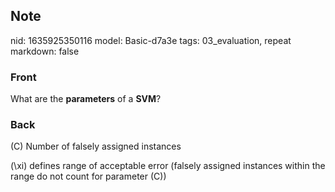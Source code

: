 ## Note
nid: 1635925350116
model: Basic-d7a3e
tags: 03_evaluation, repeat
markdown: false

### Front
What are the <b>parameters</b> of a <b>SVM</b>?

### Back
\(C\) Number of falsely assigned instances <div>\(\xi\) defines range of acceptable error (falsely assigned instances within the range do not count for parameter \(C\))</div>
